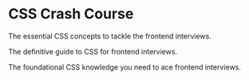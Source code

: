# CSS Crash Course

The essential CSS concepts to tackle the frontend interviews.

The definitive guide to CSS for frontend interviews.

The foundational CSS knowledge you need to ace frontend interviews.

